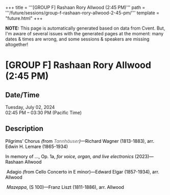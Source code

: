 +++
title = '''[GROUP F] Rashaan Rory Allwood (2:45 PM)'''
path = '''/future/sessions/group-f-rashaan-rory-allwood-2-45-pm/'''
template = "future.html"
+++

<p class="todo">
<strong>NOTE:</strong> This page is automatically generated based on data from Cvent.
But, I'm aware of several issues with the generated pages at the moment:
many dates & times are wrong, and some sessions & speakers are missing altogether!
</p>

<h1>[GROUP F] Rashaan Rory Allwood (2:45 PM)</h1>
<h2>Date/Time</h2>
<p>Tuesday, July 02, 2024<br>
02:45 PM – 03:30 PM (Pacific Time)</p>
<h2>Description</h2>
<div class="ag87-crtemvc-hsbk"><div class="css-vsf5of"><p style="text-align:left;" class="carina-rte-public-DraftStyleDefault-block"><span style="color: black;">Pilgrims’ Chorus</span> <span style="color: black;"><span style="font-style: italic;">(</span>from</span> <span style="color: rgb(95,99,104);"><span style="font-style: italic;">Tannhäuser</span></span><span style="color: black;"><span style="font-style: italic;">)</span>—Richard Wagner (1813-1883), arr. Edwin H. Lemare (1865-1934)</span></p><p style="text-align:left;" class="carina-rte-public-DraftStyleDefault-block"><span style="color: black;">In memory of …, Op. 1a,</span> <span style="color: black;"><span style="font-style: italic;">for voice, organ, and live electronics</span></span> <span style="color: black;">(2023)—Rashaan Allwood</span></p><p style="text-align:left;" class="carina-rte-public-DraftStyleDefault-block">&nbsp;<span style="color: black;">Adagio</span> <span style="color: black;"><span style="font-style: italic;">(</span>from</span> <span style="color: black;">Cello Concerto in E minor)—Edward Elgar (1857-1934),</span> <span style="color: black;">arr. Allwood</span></p><p style="text-align:left;" class="carina-rte-public-DraftStyleDefault-block">&nbsp;<span style="color: black;"><span style="font-style: italic;">Mazeppa</span>, (S 100)—Franz Liszt (1811-1886),</span> <span style="color: black;">arr. Allwood</span></p></div></div>

